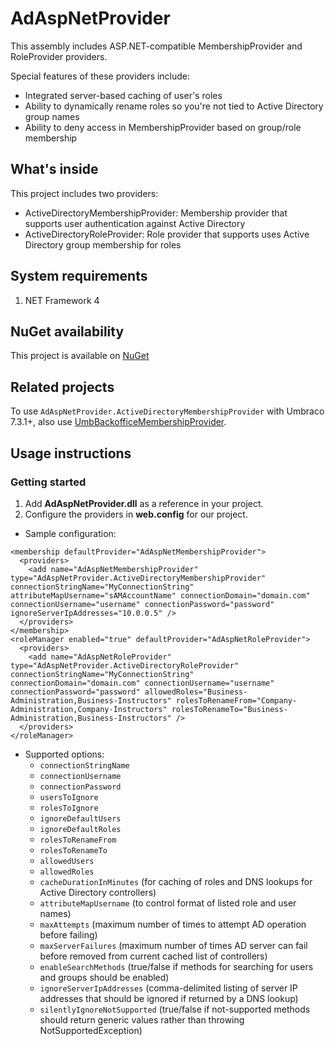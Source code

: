 # AdAspNetProvider
This assembly includes ASP.NET-compatible MembershipProvider and RoleProvider providers.

Special features of these providers include:
- Integrated server-based caching of user's roles
- Ability to dynamically rename roles so you're not tied to Active Directory group names
- Ability to deny access in MembershipProvider based on group/role membership

## What's inside
This project includes two providers:
- ActiveDirectoryMembershipProvider: Membership provider that supports user authentication against Active Directory
- ActiveDirectoryRoleProvider: Role provider that supports uses Active Directory group membership for roles

## System requirements
1. NET Framework 4

## NuGet availability
This project is available on [NuGet](https://www.nuget.org/packages/AdAspNetProvider)

## Related projects
To use `AdAspNetProvider.ActiveDirectoryMembershipProvider` with Umbraco 7.3.1+, also use [UmbBackofficeMembershipProvider](https://github.com/Bitmapped/UmbBackofficeMembershipProvider).

## Usage instructions
### Getting started
1. Add **AdAspNetProvider.dll** as a reference in your project.
2. Configure the providers in **web.config** for our project.
  - Sample configuration:
  ```
  <membership defaultProvider="AdAspNetMembershipProvider">
    <providers>
      <add name="AdAspNetMembershipProvider" type="AdAspNetProvider.ActiveDirectoryMembershipProvider" connectionStringName="MyConnectionString" attributeMapUsername="sAMAccountName" connectionDomain="domain.com" connectionUsername="username" connectionPassword="password" ignoreServerIpAddresses="10.0.0.5" />
    </providers>
  </membership>
  <roleManager enabled="true" defaultProvider="AdAspNetRoleProvider">
    <providers>
      <add name="AdAspNetRoleProvider" type="AdAspNetProvider.ActiveDirectoryRoleProvider" connectionStringName="MyConnectionString" connectionDomain="domain.com" connectionUsername="username" connectionPassword="password" allowedRoles="Business-Administration,Business-Instructors" rolesToRenameFrom="Company-Administration,Company-Instructors" rolesToRenameTo="Business-Administration,Business-Instructors" />
    </providers>
  </roleManager>
  ```
  
  - Supported options:
    - `connectionStringName`
    - `connectionUsername`
    - `connectionPassword`
    - `usersToIgnore`
    - `rolesToIgnore`
    - `ignoreDefaultUsers`
    - `ignoreDefaultRoles`
    - `rolesToRenameFrom`
    - `rolesToRenameTo`
    - `allowedUsers`
    - `allowedRoles`
    - `cacheDurationInMinutes` (for caching of roles and DNS lookups for Active Directory controllers)
    - `attributeMapUsername` (to control format of listed role and user names)
    - `maxAttempts` (maximum number of times to attempt AD operation before failing)
    - `maxServerFailures` (maximum number of times AD server can fail before removed from current cached list of controllers)
    - `enableSearchMethods` (true/false if methods for searching for users and groups should be enabled)
    - `ignoreServerIpAddresses` (comma-delimited listing of server IP addresses that should be ignored if returned by a DNS lookup)
    - `silentlyIgnoreNotSupported` (true/false if not-supported methods should return generic values rather than throwing NotSupportedException)
